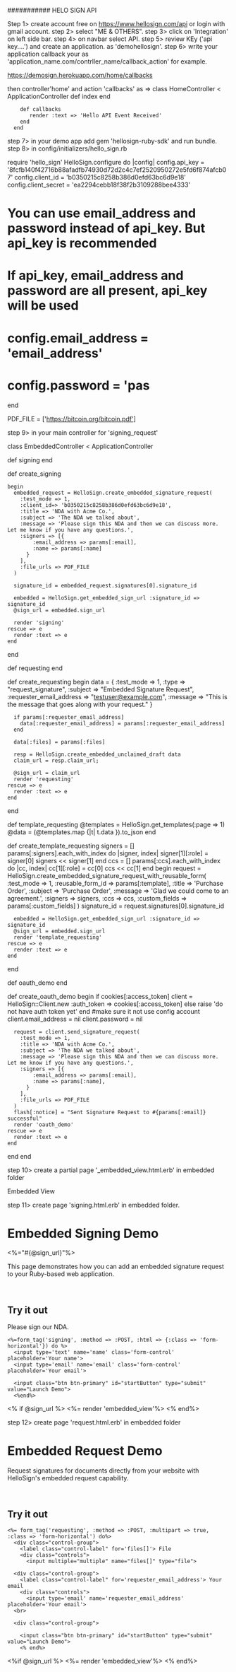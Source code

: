 ###########           HELO SIGN API

Step 1> create account free on https://www.hellosign.com/api   or login with gmail account.
step 2> select "ME & OTHERS".
step 3> click on 'Integration' on left side bar.
step 4> on navbar select API.
step 5> review KEy ('api key....') and create an application. as 'demohellosign'.
step 6> write your application callback your as 'application_name.com/contrller_name/callback_action'
 for example.

https://demosign.herokuapp.com/home/callbacks

then controller'home' and action 'callbacks'
as => class HomeController < ApplicationController
        def index
        end
      
        def callbacks
           render :text => 'Hello API Event Received'
        end
      end
      
step 7> in your demo app add gem 'hellosign-ruby-sdk'  and run bundle.
step 8> in config/initializers/hello_sign.rb

  require 'hello_sign'
  HelloSign.configure do |config|
  config.api_key = '8fcfb140f42716b88afadfb74930d72d2c4c7ef2520950272e5fd6f874afcb07'
  config.client_id = 'b0350215c8258b386d0efd63bc6d9e18'
  config.client_secret = 'ea2294cebb18f38f2b3109288bee4333'
   # You can use email_address and password instead of api_key. But api_key is recommended
  # If api_key, email_address and password are all present, api_key will be used
  # config.email_address = 'email_address'
  # config.password = 'pas
  end

  PDF_FILE = ['https://bitcoin.org/bitcoin.pdf']
  
  
  step 9> in your main controller for 'signing_request'
  
  class EmbeddedController < ApplicationController

  def signing
  end

  def create_signing

    begin
      embedded_request = HelloSign.create_embedded_signature_request(
        :test_mode => 1,
        :client_id=> 'b0350215c8258b386d0efd63bc6d9e18',
        :title => 'NDA with Acme Co.',
        :subject => 'The NDA we talked about',
        :message => 'Please sign this NDA and then we can discuss more. Let me know if you have any questions.',
        :signers => [{
            :email_address => params[:email],
            :name => params[:name]
          }
        ],
        :file_urls => PDF_FILE
      )

      signature_id = embedded_request.signatures[0].signature_id

      embedded = HelloSign.get_embedded_sign_url :signature_id => signature_id
      @sign_url = embedded.sign_url

      render 'signing'
    rescue => e
      render :text => e
    end
  end

  def requesting
  end

  def create_requesting
    begin
      data = {
        :test_mode => 1,
        :type => "request_signature",
        :subject => "Embedded Signature Request",
        :requester_email_address => "testuser@example.com",
        :message => "This is the message that goes along with your request."
      }

      if params[:requester_email_address]
        data[:requester_email_address] = params[:requester_email_address]
      end

      data[:files] = params[:files]

      resp = HelloSign.create_embedded_unclaimed_draft data
      claim_url = resp.claim_url;

      @sign_url = claim_url
      render 'requesting'
    rescue => e
      render :text => e
    end
  end

  def template_requesting
    @templates = HelloSign.get_templates(:page => 1)
    @data = (@templates.map {|t| t.data }).to_json
  end

  def create_template_requesting
    signers = []
    params[:signers].each_with_index do |signer, index|
      signer[1][:role] = signer[0]
      signers << signer[1]
    end
    ccs = []
    params[:ccs].each_with_index do |cc, index|
      cc[1][:role] = cc[0]
      ccs << cc[1]
    end
    begin
      request = HelloSign.create_embedded_signature_request_with_reusable_form(
        :test_mode => 1,
        :reusable_form_id => params[:template],
        :title => 'Purchase Order',
        :subject => 'Purchase Order',
        :message => 'Glad we could come to an agreement.',
        :signers => signers,
        :ccs => ccs,
        :custom_fields => params[:custom_fields]
      )
      signature_id = request.signatures[0].signature_id

      embedded = HelloSign.get_embedded_sign_url :signature_id => signature_id
      @sign_url = embedded.sign_url
      render 'template_requesting'
    rescue => e
      render :text => e
    end
  end

  def oauth_demo
  end

  def create_oauth_demo
    begin
      if cookies[:access_token]
        client = HelloSign::Client.new :auth_token => cookies[:access_token]
      else
        raise 'do not have auth token yet'
      end
      #make sure it not use config account
      client.email_address = nil
      client.password = nil

      request = client.send_signature_request(
        :test_mode => 1,
        :title => 'NDA with Acme Co.',
        :subject => 'The NDA we talked about',
        :message => 'Please sign this NDA and then we can discuss more. Let me know if you have any questions.',
        :signers => [{
            :email_address => params[:email],
            :name => params[:name],
          }
        ],
        :file_urls => PDF_FILE
      )
      flash[:notice] = "Sent Signature Request to #{params[:email]} successful"
      render 'oauth_demo'
    rescue => e
      render :text => e
    end
  end
end


step 10> create a partial page '_embedded_view.html.erb' in embedded folder

Embedded View


<!-- <script type="text/javascript" src="//cdn.dev-hellosign.com/js/embedded.js"></script> -->
<script type="text/javascript" src="https://s3.amazonaws.com/cdn.hellosign.com/public/js/hellosign-embedded.LATEST.min.js"></script>
<script type="text/javascript">

  HelloSign.init("<%= HelloSign.client_id %>");
  HelloSign.open({
      url: "<%=raw @sign_url %>",
      allowCancel: true,
      skipDomainVerification: true,
      messageListener: function(eventData) {
          alert("HelloSign event received");
      }
  });
</script>


step 11> create page 'signing.html.erb' in embedded folder. 
<h1> Embedded Signing Demo  </h1>
<%="#{@sign_url}"%>
<div class="embeddedSigning">

  <p class="intro">  This page demonstrates how you can add an embedded signature request to your Ruby-based web application. </p>
  <br>

  <div class="part">
    <h2> Try it out </h2>
    <p> Please sign our NDA. </p>

    <%=form_tag('signing', :method => :POST, :html => {:class => 'form-horizontal'}) do %>
      <input type='text' name='name' class='form-control' placeholder='Your name'>
      <input type='email' name='email' class='form-control' placeholder='Your email'>
    
      <input class="btn btn-primary" id="startButton" type="submit" value="Launch Demo">
      <%end%>

<% if @sign_url %>
  <%= render 'embedded_view'%>
  <% end%>


step 12> create page 'request.html.erb' in embedded folder

<h1> Embedded Request Demo
</h1>
<div class="embeddedSigning">
  <p class="intro"> Request signatures for documents directly from your website with HelloSign's embedded request capability.</p>

  <br>

  
  <div class="part">
    <h2> Try it out</h2>

    <%= form_tag('requesting', :method => :POST, :multipart => true, :class => 'form-horizontal') do%>
      <div class="control-group">
        <label class="control-label" for='files[]'> File
        <div class="controls">
          <input multiple="multiple" name="files[]" type="file">

      <div class="control-group">
        <label class="control-label" for='requester_email_address'> Your email
        <div class="controls">
          <input type='email' name='requester_email_address' placeholder='Your email'>
      <br>

      <div class="control-group">
       
        <input class="btn btn-primary" id="startButton" type="submit" value="Launch Demo">
        <% end%>

<%if @sign_url %>
  <%= render 'embedded_view'%>
  <% end%>


  


